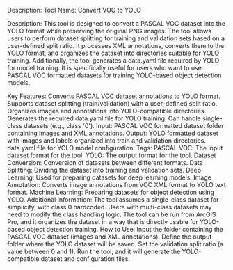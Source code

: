 Description:
Tool Name: Convert VOC to YOLO

Description: This tool is designed to convert a PASCAL VOC dataset into the YOLO format while preserving the original PNG images. The tool allows users to perform dataset splitting for training and validation sets based on a user-defined split ratio. It processes XML annotations, converts them to the YOLO format, and organizes the dataset into directories suitable for YOLO training. Additionally, the tool generates a data.yaml file required by YOLO for model training. It is specifically useful for users who want to use PASCAL VOC formatted datasets for training YOLO-based object detection models.

Key Features:
Converts PASCAL VOC dataset annotations to YOLO format.
Supports dataset splitting (train/validation) with a user-defined split ratio.
Organizes images and annotations into YOLO-compatible directories.
Generates the required data.yaml file for YOLO training.
Can handle single-class datasets (e.g., class '0').
Input:
PASCAL VOC formatted dataset folder containing images and XML annotations.
Output:
YOLO formatted dataset with images and labels organized into train and validation directories.
data.yaml file for YOLO model configuration.
Tags:
PASCAL VOC: The input dataset format for the tool.
YOLO: The output format for the tool.
Dataset Conversion: Conversion of datasets between different formats.
Data Splitting: Dividing the dataset into training and validation sets.
Deep Learning: Used for preparing datasets for deep learning models.
Image Annotation: Converts image annotations from VOC XML format to YOLO text format.
Machine Learning: Preparing datasets for object detection using YOLO.
Additional Information:
The tool assumes a single-class dataset for simplicity, with class 0 hardcoded. Users with multi-class datasets may need to modify the class handling logic.
The tool can be run from ArcGIS Pro, and it organizes the dataset in a way that is directly usable for YOLO-based object detection training.
How to Use:
Input the folder containing the PASCAL VOC dataset (images and XML annotations).
Define the output folder where the YOLO dataset will be saved.
Set the validation split ratio (a value between 0 and 1).
Run the tool, and it will generate the YOLO-compatible dataset and configuration files.
